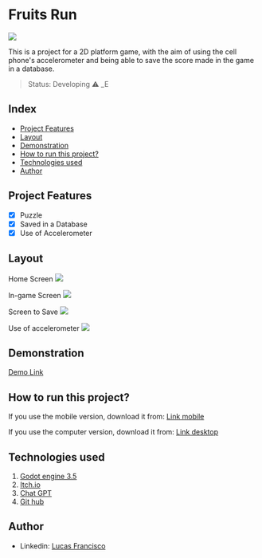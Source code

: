 # Fruits Run
<img src="https://i.im.ge/2023/05/29/h9DLDG.FruitsRun.png"/>

This is a project for a 2D platform game, with the aim of using the cell phone's accelerometer and being able to save the score made in the game in a database.

> Status: Developing ⚠️ _E

## Index
- <a href="#Project Features">Project Features</a>
- <a href="#layout">Layout</a>
- <a href="#Demonstration">Demonstration</a>
- <a href="#How to run this project?">How to run this project?</a>
- <a href="#Technologies used">Technologies used</a>
- <a href="#Author">Author</a>

## Project Features

- [x] Puzzle
- [x] Saved in a Database
- [x] Use of Accelerometer

## Layout
Home Screen
<img src="https://i.im.ge/2023/05/29/h9LRv1.telainicial.png"/>

In-game Screen
<img src="https://i.im.ge/2023/05/29/h9IfYK.telaingame.png"/>

Screen to Save
<img src="https://i.im.ge/2023/06/05/hgitwp.teladesave1.png"/>

Use of accelerometer
<img src="https://i.im.ge/2023/05/31/hNhZxY.acelerometro.png"/>

## Demonstration
[Demo Link](https://reinody.itch.io/fruitsrun)

## How to run this project?
If you use the mobile version, download it from:
[Link mobile](https://www.4shared.com/s/fe2w9_G3jfa)

If you use the computer version, download it from:
[Link desktop](https://www.4shared.com/s/fb1R48UEPjq)

## Technologies used
1. [Godot engine 3.5](https://godotengine.org/download/3.x/windows/)
2. [Itch.io](https://itch.io/)
3. [Chat GPT](https://openai.com/blog/chatgpt)
4. [Git hub](https://github.com/)

## Author

- Linkedin: [Lucas Francisco](https://www.linkedin.com/in/lucas-francisco-chacon/)
